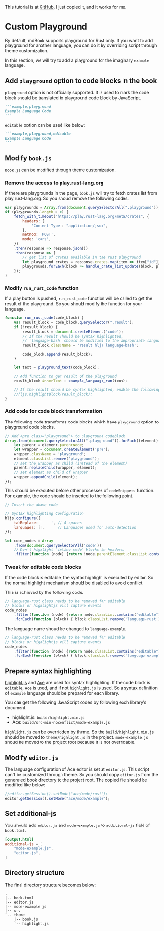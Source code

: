 This tutorial is at [GitHub](https://github.com/rust-lang/mdBook/pull/2286), I just copied it, and it works for me.

# Custom Playground

By default, mdBook supports playground for Rust only.
If you want to add playground for another language,
you can do it by overriding script through theme customization.

In this section, we will try to add a playground for the imaginary `example` language.

## Add `playground` option to code blocks in the book

`playground` option is not officially supported.
It is used to mark the code block should be translated to playground code block by JavaScript.

````markdown
```example,playground
Example Language Code
```
````

`editable` option can be used like below:

````markdown
```example,playground,editable
Example Language Code
```
````

## Modify `book.js`

`book.js` can be modified through theme customization.

### Remove the access to play.rust-lang.org

If there are playgrounds in the page, `book.js` will try to fetch crates list from play.rust-lang.org.
So you shoud remove the following codes.

```javascript
var playgrounds = Array.from(document.querySelectorAll(".playground"));
if (playgrounds.length > 0) {
    fetch_with_timeout("https://play.rust-lang.org/meta/crates", {
        headers: {
            'Content-Type': "application/json",
        },
        method: 'POST',
        mode: 'cors',
    })
    .then(response => response.json())
    .then(response => {
        // get list of crates available in the rust playground
        let playground_crates = response.crates.map(item => item["id"]);
        playgrounds.forEach(block => handle_crate_list_update(block, playground_crates));
    });
}
```

### Modify `run_rust_code` function

If a play button is pushed, `run_rust_code` function will be called to get the result of the playground.
So you should modify the function for your language.

```javascript
function run_rust_code(code_block) {
    var result_block = code_block.querySelector(".result");
    if (!result_block) {
        result_block = document.createElement('code');
        // If the result should be syntax highlighted,
        // `language-bash` should be modified to the appropriate language.
        result_block.className = 'result hljs language-bash';

        code_block.append(result_block);
    }

    let text = playground_text(code_block);

    // Add function to get result of the playground
    result_block.innerText = example_language_run(text);

    // If the result should be syntax highlighted, enable the following code.
    //hljs.highlightBlock(result_block);
}
```

### Add code for code block transformation

The following code transforms code blocks which have `playground` option to playground code blocks.

```javascript
// Add <pre class="playground"> to playground codeblock
Array.from(document.querySelectorAll(".playground")).forEach((element) => {
    let parent = element.parentNode;
    let wrapper = document.createElement('pre');
    wrapper.className = 'playground';
    element.classList.remove('playground');
    // set the wrapper as child (instead of the element)
    parent.replaceChild(wrapper, element);
    // set element as child of wrapper
    wrapper.appendChild(element);
});
```

This should be executed before other processes of `codeSnippets` function.
For example, the code should be inserted to the following point.

```javascript
// Insert the above code

// Syntax highlighting Configuration
hljs.configure({
    tabReplace: '    ', // 4 spaces
    languages: [],      // Languages used for auto-detection
});

let code_nodes = Array
    .from(document.querySelectorAll('code'))
    // Don't highlight `inline code` blocks in headers.
    .filter(function (node) {return !node.parentElement.classList.contains("header"); });
```

### Tweak for editable code blocks

If the code block is editable, the syntax highlight is executed by editor.
So the normal highlight mechanism should be disabled to avoid conflict.

This is achieved by the following code.

```javascript
// language-rust class needs to be removed for editable
// blocks or highlightjs will capture events
code_nodes
    .filter(function (node) {return node.classList.contains("editable"); })
    .forEach(function (block) { block.classList.remove('language-rust'); });
```

The language name shoud be changed to `language-example`.

```javascript
// language-rust class needs to be removed for editable
// blocks or highlightjs will capture events
code_nodes
    .filter(function (node) {return node.classList.contains("editable"); })
    .forEach(function (block) { block.classList.remove('language-example'); });
```

## Prepare syntax highlighting

[highlight.js](https://highlightjs.org) and [Ace](https://ace.c9.io) are used for syntax highlighting.
If the code block is `editable`, `Ace` is used, and if not `highlight.js` is used.
So a syntax definition of `example` language should be prepared for each library.

You can get the following JavaScript codes by following each library's document.

* highlight.js: `build/highlight.min.js`
* Ace: `build/src-min-noconflict/mode-example.js`

`highlight.js` can be overridden by theme.
So the `build/highlight.min.js` should be moved to `theme/highlight.js` in the project.
`mode-example.js` shoud be moved to the project root because it is not overridable.

## Modify `editor.js`

The language configuration of Ace editor is set at `editor.js`.
This script can't be customized through theme.
So you should copy `editor.js` from the generated book directory to the project root.
The copied file should be modified like below:

```javascript
//editor.getSession().setMode("ace/mode/rust");
editor.getSession().setMode("ace/mode/example");
```

## Set additional-js

You should add `editor.js` and `mode-example.js` to `additional-js` field of `book.toml`.

```toml
[output.html]
additional-js = [
    "mode-example.js",
    "editor.js",
]
```

## Directory structure

The final directory structure becomes below:

```
.
|-- book.toml
|-- editor.js
|-- mode-example.js
|-- src
`-- theme
    |-- book.js
    `-- highlight.js
```